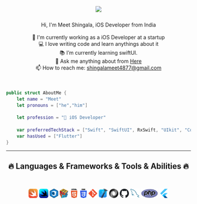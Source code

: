 <h1 align="center">
  <a href="https://git.io/typing-svg">
    <img src="https://readme-typing-svg.herokuapp.com?center=true&lines=Hello+There!+%F0%9F%91%8B;This+is+Meet+Shingala....;A+passionate+iOS+Developer;Nice+to+meet+you!" />
  </a>
</h1>

<p align="center">
  Hi, I'm Meet Shingala, iOS Developer from India
  <br>
  <br>
  🔬 I'm currently working as a iOS Developer at a startup
  <br>
  💻 I love writing code and learn anythings about it
  <br>
  📚 I’m currently learning swiftUI.
  <br>
  💬 Ask me anything about from <a href="https://github.com/Meet4877/Meet4877/issues" title="Issues">Here</a>
  <br>
  📫 How to reach me: <a href="mailto: shingalameet4877@gmail.com">shingalameet4877@gmail.com</a>
</p>
<br>

```swift
public struct AboutMe {
    let name = "Meet"
    let pronouns = ["he","him"]
    
    let profession = " iOS Developer"
    
    var preferredTechStack = ["Swift", "SwiftUI", RxSwift, "UIkit", "CoreData"]
    var hasUsed = ["Flutter"]
}
```

<hr>
<h2 align="center">🔥 Languages & Frameworks & Tools & Abilities 🔥</h2>

<br>
<p align="center">
    <code><img title="Swift" height="25" src="https://github.com/Meet4877/Meet4877/blob/main/Assets/swift.png"></code>
    <code><img title="SwiftUI" height="25" src="https://github.com/Meet4877/Meet4877/blob/main/Assets/swiftui.png"></code>
    <code><img title="CoreData" height="25" src="https://github.com/Meet4877/Meet4877/blob/main/Assets/coredata.png"></code>
    <code><img title="Problem Solving" height="25" src="https://github.com/Meet4877/Meet4877/blob/main/Assets/problemSolving.png"></code>
    <code><img title="HTML5" height="25" src="https://github.com/Meet4877/Meet4877/blob/main/Assets/HTML.png"></code>
    <code><img title="CSS" height="25" src="https://github.com/Meet4877/Meet4877/blob/main/Assets/css.png"></code>
    <code><img title="Git" height="25" src="https://github.com/Meet4877/Meet4877/blob/main/Assets/git.svg.png"></code>
    <code><img title="XCode" height="25" src="https://github.com/Meet4877/Meet4877/blob/main/Assets/xcode.png"></code>
    <code><img title="JSON" height="25" src="https://github.com/iarmankhan/iarmankhan/blob/master/assets/json.svg"></code>
    <code><img title="GitHub" height="25" src="https://github.com/Meet4877/Meet4877/blob/main/Assets/GitHub.svg"></code>
    <code><img title="MySQL" height="25" src="https://github.com/Meet4877/Meet4877/blob/main/Assets/mysql.svg"></code>
    <code><img title="PHP" height="25" src="https://github.com/Meet4877/Meet4877/blob/main/Assets/PHP.png""></code>
    <code><img title="Flutter" height="25" src="https://github.com/Meet4877/Meet4877/blob/main/Assets/flutter.svg"></code>
</p>


